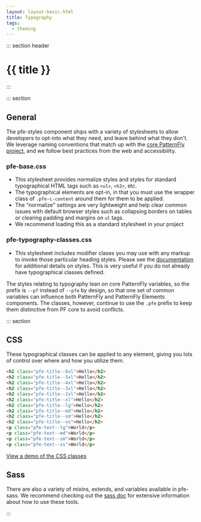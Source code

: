 ```yaml
---
layout: layout-basic.html
title: Typography
tags:
  - theming
---
```

<script type="module" src="/elements/pfe-cta/dist/pfe-cta.min.js"></script>


::: section header
# {{ title }}
:::


::: section  
## General

The pfe-styles component ships with a variety of stylesheets to allow developers to opt-into what they need, and leave behind what they don't. We leverage naming conventions that match up with the [core PatternFly project](https://github.com/patternfly/patternfly), and we follow best practices from the web and accessibility. 

### pfe-base.css 

- This stylesheet provides normalize styles and styles for standard typographical HTML tags such as `<ul>`, `<h2>`, etc. 
- The typographical elements are opt-in, in that you must use the wrapper class of `.pfe-c-content` around them for them to be applied.
- The "normalize" settings are very lightweight and help clear common issues with default browser styles such as collapsing borders on tables or clearing padding and margins on `ul` tags.
- We recommend loading this as a standard stylesheet in your project

### pfe-typography-classes.css

- This stylesheet includes modifier clases you may use with any markup to invoke those particular heading styles. Please see the [documentation](https://ux.redhat.com/foundations/typography) for additional details on styles. This is very useful if you do not already have typographical classes defined. 

The styles relating to typography lean on core PatternFly variables, so the prefix is `--pf` instead of `--pfe` by design, so that one set of common variables can influence both PatternFly and PatternFly Elements components. The classes, however, continue to use the `.pfe` prefix to keep them distinctive from PF core to avoid conflicts. 


::: section  
## CSS

These typographical classes can be applied to any element, giving you lots of control over where and how you utilize them.

```html
<h2 class="pfe-title--6xl">Hello</h2>
<h2 class="pfe-title--5xl">Hello</h2>
<h2 class="pfe-title--4xl">Hello</h2>
<h2 class="pfe-title--3xl">Hello</h2>
<h2 class="pfe-title--2xl">Hello</h2>
<h2 class="pfe-title--xl">Hello</h2>
<h2 class="pfe-title--lg">Hello</h2>
<h2 class="pfe-title--md">Hello</h2>
<h2 class="pfe-title--sm">Hello</h2>
<h2 class="pfe-title--xs">Hello</h2>
<p class="pfe-text--lg">World</p>
<p class="pfe-text--md">World</p>
<p class="pfe-text--sm">World</p>
<p class="pfe-text--xs">World</p>
```
 
<pfe-cta>
  <a href="https://patternflyelements.org/elements/pfe-styles/demo/#typography">View a demo of the CSS classes</a>
</pfe-cta>

 
## Sass
There are also a variety of mixins, extends, and variables available in pfe-sass. We recommend checking out the [sass doc](https://patternflyelements.com/elements/pfe-sass/demo/#typography-mixin-pfe-typography) for extensive information about how to use these tools. 

:::